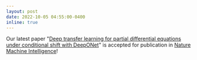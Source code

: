 ```yaml
---
layout: post
date: 2022-10-05 04:55:00-0400
inline: true
---
```


Our latest paper "[Deep transfer learning for partial differential equations under conditional shift with DeepONet](https://arxiv.org/abs/2204.09810)" is accepted for publication in [Nature Machine Intelligence](https://www.nature.com/natmachintell/)!
